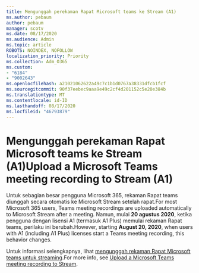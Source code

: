 ```yaml
---
title: Mengunggah perekaman Rapat Microsoft teams ke Stream (A1)
ms.author: pebaum
author: pebaum
manager: scotv
ms.date: 08/17/2020
ms.audience: Admin
ms.topic: article
ROBOTS: NOINDEX, NOFOLLOW
localization_priority: Priority
ms.collection: Adm_O365
ms.custom:
- "6184"
- "9002643"
ms.openlocfilehash: a21021062622a49c7c1b1d0767a38331dfcb1fcf
ms.sourcegitcommit: 90f37eebec9aaa9e49c2cf4d201152c5e20e384b
ms.translationtype: MT
ms.contentlocale: id-ID
ms.lasthandoff: 08/17/2020
ms.locfileid: "46793879"
---
```

# <a name="upload-a-microsoft-teams-meeting-recording-to-stream-a1"></a><span data-ttu-id="c0cd7-102">Mengunggah perekaman Rapat Microsoft teams ke Stream (A1)</span><span class="sxs-lookup"><span data-stu-id="c0cd7-102">Upload a Microsoft Teams meeting recording to Stream (A1)</span></span>

<span data-ttu-id="c0cd7-103">Untuk sebagian besar pengguna Microsoft 365, rekaman Rapat teams diunggah secara otomatis ke Microsoft Stream setelah rapat.</span><span class="sxs-lookup"><span data-stu-id="c0cd7-103">For most Microsoft 365 users, Teams meeting recordings are uploaded automatically to Microsoft Stream after a meeting.</span></span> <span data-ttu-id="c0cd7-104">Namun, mulai  **20 agustus 2020**, ketika pengguna dengan lisensi A1 (termasuk A1 Plus) memulai rekaman Rapat teams, perilaku ini berubah.</span><span class="sxs-lookup"><span data-stu-id="c0cd7-104">However, starting  **August 20, 2020**, when users with A1 (including A1 Plus) licenses start a Teams meeting recording, this behavior changes.</span></span>  

<span data-ttu-id="c0cd7-105">Untuk informasi selengkapnya, lihat [mengunggah rekaman Rapat Microsoft teams untuk streaming](https://docs.microsoft.com/stream/portal-upload-teams-meeting-recording).</span><span class="sxs-lookup"><span data-stu-id="c0cd7-105">For more info, see [Upload a Microsoft Teams meeting recording to Stream](https://docs.microsoft.com/stream/portal-upload-teams-meeting-recording).</span></span>